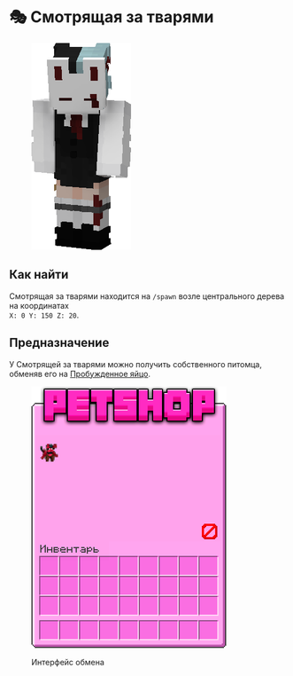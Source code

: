 # 🎭 Смотрящая за тварями

<figure><img src="../../../.gitbook/assets/caretaker.png" alt=""><figcaption></figcaption></figure>

## Как найти

Смотрящая за тварями находится на `/spawn` возле центрального дерева на координатах \
`X: 0 Y: 150 Z: 20`.

## Предназначение

У Смотрящей за тварями можно получить собственного питомца, обменяв его на [Пробужденное яйцо](../../materialy/awakened\_core.md).

<figure><img src="../../../.gitbook/assets/petshopgui@2x.png" alt=""><figcaption><p>Интерфейс обмена</p></figcaption></figure>
